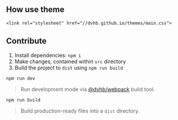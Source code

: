 ## How use theme

```
<link rel="stylesheet" href="//dvhb.github.io/themes/main.css">
```

## Contribute

1. Install dependencies: `npm i`
2. Make changes, contained within `src` directory
3. Build the project to `dist` using `npm run build`

`npm run dev`

> Run development mode via [@dvhb/webpack](https://github.com/dvhb/webpack) build tool.

`npm run build`

> Build production-ready files into a `dist` directory.
